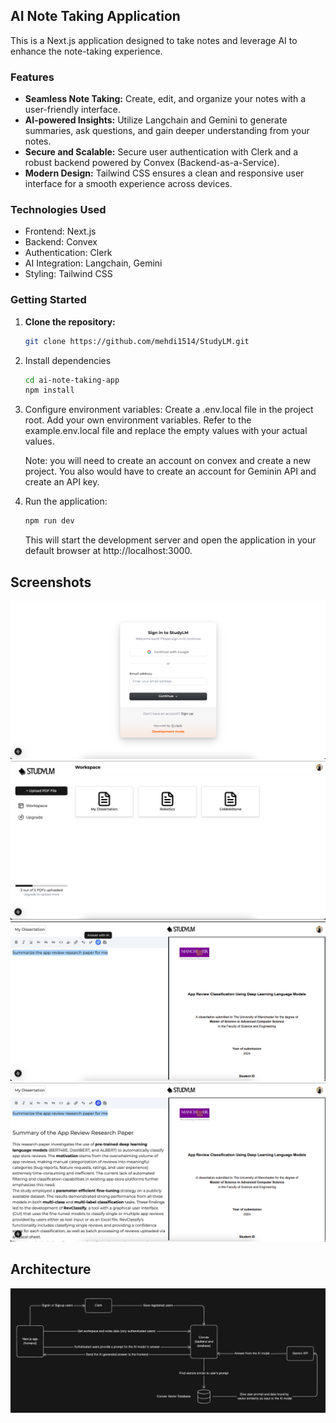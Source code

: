 ## AI Note Taking Application

This is a Next.js application designed to take notes and leverage AI to enhance the note-taking experience.

### Features

* **Seamless Note Taking:** Create, edit, and organize your notes with a user-friendly interface.
* **AI-powered Insights:** Utilize Langchain and Gemini to generate summaries, ask questions, and gain deeper understanding from your notes.
* **Secure and Scalable:** Secure user authentication with Clerk and a robust backend powered by Convex (Backend-as-a-Service).
* **Modern Design:** Tailwind CSS ensures a clean and responsive user interface for a smooth experience across devices.

### Technologies Used

* Frontend: Next.js
* Backend: Convex
* Authentication: Clerk
* AI Integration: Langchain, Gemini
* Styling: Tailwind CSS

### Getting Started

1. **Clone the repository:**

   ```bash
   git clone https://github.com/mehdi1514/StudyLM.git
   ```

2. Install dependencies
    ```bash
    cd ai-note-taking-app
    npm install
    ```

3. Configure environment variables:
    Create a .env.local file in the project root. Add your own environment variables. Refer to the example.env.local file and replace the empty values with your actual values.

    Note: you will need to create an account on convex and create a new project. You also would have to create an account for Geminin API and create an API key.

4. Run the application:
    ```bash
    npm run dev
    ```
    This will start the development server and open the application in your default browser at http://localhost:3000.

## Screenshots
<img src="./screenshots/signin.png" alt="sign in">
<img src="./screenshots/workspace.png" alt="workspace">
<img src="./screenshots/user-query.png" alt="user query">
<img src="./screenshots/ai-result.png" alt="ai result">

## Architecture
<img src="./screenshots/architecture.png" alt="My Project Logo">
